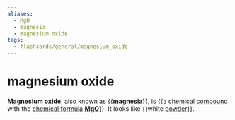 ```yaml
---
aliases:
  - MgO
  - magnesia
  - magnesium oxide
tags:
  - flashcards/general/magnesium_oxide
---
```


# magnesium oxide

__Magnesium oxide__, also known as {{__magnesia__}}, is {{a [chemical compound](chemical%20compound.md) with the [chemical formula](chemical%20formula.md) __[Mg](magnesium.md)[O](oxygen.md)__}}. It looks like {{white [powder](powder)}}. <!--SR:!2025-10-15,706,330!2026-01-25,771,330!2024-01-10,163,230-->
